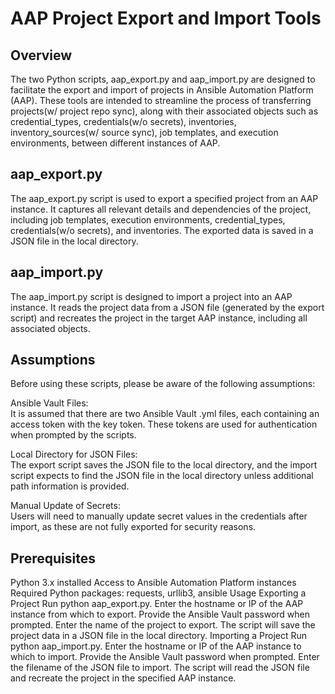 # AAP Project Export and Import Tools

## Overview
The two Python scripts, aap_export.py and aap_import.py are designed to facilitate the export and import of projects in Ansible Automation Platform (AAP). These tools are intended to streamline the process of transferring projects(w/ project repo sync), along with their associated objects such as credential_types, credentials(w/o secrets), inventories, inventory_sources(w/ source sync), job templates, and execution environments, between different instances of AAP.

## aap_export.py
The aap_export.py script is used to export a specified project from an AAP instance. It captures all relevant details and dependencies of the project, including job templates, execution environments, credential_types, credentials(w/o secrets), and inventories. The exported data is saved in a JSON file in the local directory.

## aap_import.py
The aap_import.py script is designed to import a project into an AAP instance. It reads the project data from a JSON file (generated by the export script) and recreates the project in the target AAP instance, including all associated objects.

## Assumptions
Before using these scripts, please be aware of the following assumptions:

Ansible Vault Files:  
It is assumed that there are two Ansible Vault .yml files, each containing an access token with the key token. These tokens are used for authentication when prompted by the scripts.

Local Directory for JSON Files:  
The export script saves the JSON file to the local directory, and the import script expects to find the JSON file in the local directory unless additional path information is provided.

Manual Update of Secrets:  
Users will need to manually update secret values in the credentials after import, as these are not fully exported for security reasons.

## Prerequisites
Python 3.x installed
Access to Ansible Automation Platform instances
Required Python packages: requests, urllib3, ansible
Usage
Exporting a Project
Run python aap_export.py.
Enter the hostname or IP of the AAP instance from which to export.
Provide the Ansible Vault password when prompted.
Enter the name of the project to export.
The script will save the project data in a JSON file in the local directory.
Importing a Project
Run python aap_import.py.
Enter the hostname or IP of the AAP instance to which to import.
Provide the Ansible Vault password when prompted.
Enter the filename of the JSON file to import.
The script will read the JSON file and recreate the project in the specified AAP instance.